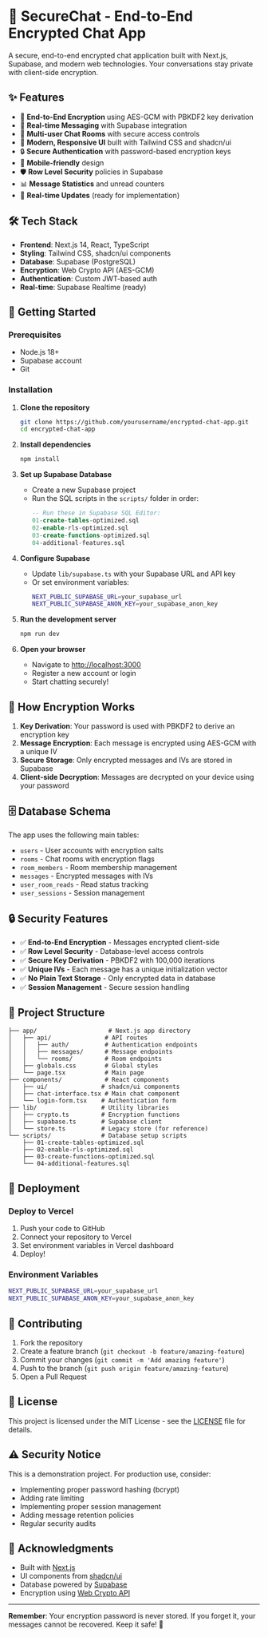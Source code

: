 # 🔐 SecureChat - End-to-End Encrypted Chat App

A secure, end-to-end encrypted chat application built with Next.js, Supabase, and modern web technologies. Your conversations stay private with client-side encryption.

## ✨ Features

- 🔐 **End-to-End Encryption** using AES-GCM with PBKDF2 key derivation
- 🚀 **Real-time Messaging** with Supabase integration
- 👥 **Multi-user Chat Rooms** with secure access controls
- 🎨 **Modern, Responsive UI** built with Tailwind CSS and shadcn/ui
- 🔒 **Secure Authentication** with password-based encryption keys
- 📱 **Mobile-friendly** design
- 🛡️ **Row Level Security** policies in Supabase
- 📊 **Message Statistics** and unread counters
- 🔄 **Real-time Updates** (ready for implementation)

## 🛠️ Tech Stack

- **Frontend**: Next.js 14, React, TypeScript
- **Styling**: Tailwind CSS, shadcn/ui components
- **Database**: Supabase (PostgreSQL)
- **Encryption**: Web Crypto API (AES-GCM)
- **Authentication**: Custom JWT-based auth
- **Real-time**: Supabase Realtime (ready)

## 🚀 Getting Started

### Prerequisites

- Node.js 18+ 
- Supabase account
- Git

### Installation

1. **Clone the repository**
   ```bash
   git clone https://github.com/yourusername/encrypted-chat-app.git
   cd encrypted-chat-app
   ```

2. **Install dependencies**
   ```bash
   npm install
   ```

3. **Set up Supabase Database**
   - Create a new Supabase project
   - Run the SQL scripts in the `scripts/` folder in order:
     ```sql
     -- Run these in Supabase SQL Editor:
     01-create-tables-optimized.sql
     02-enable-rls-optimized.sql
     03-create-functions-optimized.sql
     04-additional-features.sql
     ```

4. **Configure Supabase**
   - Update `lib/supabase.ts` with your Supabase URL and API key
   - Or set environment variables:
     ```bash
     NEXT_PUBLIC_SUPABASE_URL=your_supabase_url
     NEXT_PUBLIC_SUPABASE_ANON_KEY=your_supabase_anon_key
     ```

5. **Run the development server**
   ```bash
   npm run dev
   ```

6. **Open your browser**
   - Navigate to [http://localhost:3000](http://localhost:3000)
   - Register a new account or login
   - Start chatting securely!

## 🔐 How Encryption Works

1. **Key Derivation**: Your password is used with PBKDF2 to derive an encryption key
2. **Message Encryption**: Each message is encrypted using AES-GCM with a unique IV
3. **Secure Storage**: Only encrypted messages and IVs are stored in Supabase
4. **Client-side Decryption**: Messages are decrypted on your device using your password

## 🗄️ Database Schema

The app uses the following main tables:
- `users` - User accounts with encryption salts
- `rooms` - Chat rooms with encryption flags
- `room_members` - Room membership management
- `messages` - Encrypted messages with IVs
- `user_room_reads` - Read status tracking
- `user_sessions` - Session management

## 🔒 Security Features

- ✅ **End-to-End Encryption** - Messages encrypted client-side
- ✅ **Row Level Security** - Database-level access controls
- ✅ **Secure Key Derivation** - PBKDF2 with 100,000 iterations
- ✅ **Unique IVs** - Each message has a unique initialization vector
- ✅ **No Plain Text Storage** - Only encrypted data in database
- ✅ **Session Management** - Secure session handling

## 📁 Project Structure

```
├── app/                    # Next.js app directory
│   ├── api/               # API routes
│   │   ├── auth/          # Authentication endpoints
│   │   ├── messages/      # Message endpoints
│   │   └── rooms/         # Room endpoints
│   ├── globals.css        # Global styles
│   └── page.tsx           # Main page
├── components/            # React components
│   ├── ui/               # shadcn/ui components
│   ├── chat-interface.tsx # Main chat component
│   └── login-form.tsx    # Authentication form
├── lib/                  # Utility libraries
│   ├── crypto.ts         # Encryption functions
│   ├── supabase.ts       # Supabase client
│   └── store.ts          # Legacy store (for reference)
└── scripts/              # Database setup scripts
    ├── 01-create-tables-optimized.sql
    ├── 02-enable-rls-optimized.sql
    ├── 03-create-functions-optimized.sql
    └── 04-additional-features.sql
```

## 🚀 Deployment

### Deploy to Vercel

1. Push your code to GitHub
2. Connect your repository to Vercel
3. Set environment variables in Vercel dashboard
4. Deploy!

### Environment Variables

```bash
NEXT_PUBLIC_SUPABASE_URL=your_supabase_url
NEXT_PUBLIC_SUPABASE_ANON_KEY=your_supabase_anon_key
```

## 🤝 Contributing

1. Fork the repository
2. Create a feature branch (`git checkout -b feature/amazing-feature`)
3. Commit your changes (`git commit -m 'Add amazing feature'`)
4. Push to the branch (`git push origin feature/amazing-feature`)
5. Open a Pull Request

## 📝 License

This project is licensed under the MIT License - see the [LICENSE](LICENSE) file for details.

## ⚠️ Security Notice

This is a demonstration project. For production use, consider:
- Implementing proper password hashing (bcrypt)
- Adding rate limiting
- Implementing proper session management
- Adding message retention policies
- Regular security audits

## 🙏 Acknowledgments

- Built with [Next.js](https://nextjs.org/)
- UI components from [shadcn/ui](https://ui.shadcn.com/)
- Database powered by [Supabase](https://supabase.com/)
- Encryption using [Web Crypto API](https://developer.mozilla.org/en-US/docs/Web/API/Web_Crypto_API)

---

**Remember**: Your encryption password is never stored. If you forget it, your messages cannot be recovered. Keep it safe! 🔐